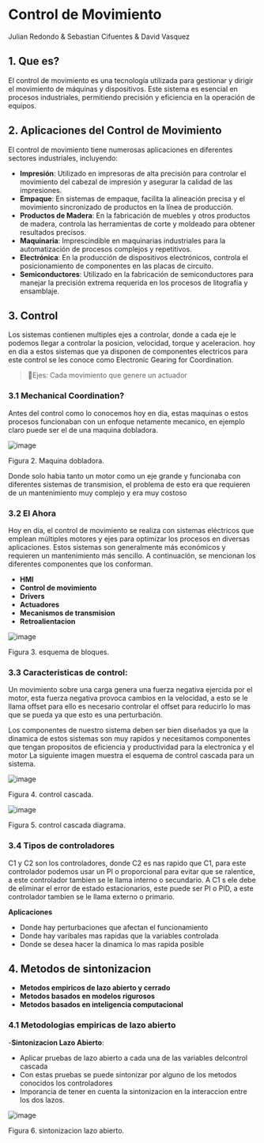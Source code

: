 # Control de Movimiento
Julian Redondo & Sebastian Cifuentes & David Vasquez
## 1. Que es?
El control de movimiento es una tecnología utilizada para gestionar y dirigir el movimiento de máquinas y dispositivos. Este sistema es esencial en procesos industriales, permitiendo precisión y eficiencia en la operación de equipos. 

## 2. Aplicaciones del Control de Movimiento

El control de movimiento tiene numerosas aplicaciones en diferentes sectores industriales, incluyendo:

- **Impresión**: Utilizado en impresoras de alta precisión para controlar el movimiento del cabezal de impresión y asegurar la calidad de las impresiones.
- **Empaque**: En sistemas de empaque, facilita la alineación precisa y el movimiento sincronizado de productos en la línea de producción.
- **Productos de Madera**: En la fabricación de muebles y otros productos de madera, controla las herramientas de corte y moldeado para obtener resultados precisos.
- **Maquinaria**: Imprescindible en maquinarias industriales para la automatización de procesos complejos y repetitivos.
- **Electrónica**: En la producción de dispositivos electrónicos, controla el posicionamiento de componentes en las placas de circuito.
- **Semiconductores**: Utilizado en la fabricación de semiconductores para manejar la precisión extrema requerida en los procesos de litografía y ensamblaje.

## 3. Control 
Los sistemas contienen multiples ejes a controlar, donde a cada eje le podemos llegar a controlar la posicion, velocidad, torque y aceleracion. hoy en dia a estos sistemas que ya disponen de componentes electricos para este control se les conoce como Electronic Gearing for Coordination.
>🔑Ejes: Cada movimiento que genere un actuador

### 3.1 Mechanical Coordination?
Antes del control como lo conocemos hoy en dia, estas maquinas o estos procesos funcionaban con un enfoque netamente mecanico, en ejemplo claro puede ser el de una maquina dobladora.

![image](https://github.com/user-attachments/assets/841d8470-b65e-4cd5-ba48-78f07448d355)


Figura 2. Maquina dobladora.

Donde solo habia tanto un motor como un eje grande y funcionaba con diferentes sistemas de transmision, el problema de esto era que requieren de un mantenimiento muy complejo y era muy costoso

### 3.2 El Ahora
Hoy en día, el control de movimiento se realiza con sistemas eléctricos que emplean múltiples motores y ejes para optimizar los procesos en diversas aplicaciones. Estos sistemas son generalmente más económicos y requieren un mantenimiento más sencillo. A continuación, se mencionan los diferentes componentes  que los conforman.
- **HMI**
- **Control de movimiento**
- **Drivers**
- **Actuadores**
- **Mecanismos de transmision**
- **Retroalientacion**

![image](https://github.com/user-attachments/assets/663787f6-ecc7-41af-9c29-40eb915062c3)

Figura 3. esquema de bloques.

### 3.3 Caracteristicas de control: 
Un movimiento sobre una carga genera una fuerza negativa ejercida por el motor, esta fuerza negativa provoca cambios en la velocidad, a esto se le llama offset para ello es necesario controlar el offset para reducirlo lo mas que se pueda ya que esto es una perturbación.

Los componentes de nuestro sistema deben ser bien diseñados ya que la dinamica de estos sistemas son muy rapidos y necesitamos componentes que tengan propositos de eficiencia y productividad para la electronica y el motor
La siguiente imagen muestra el esquema de control cascada para un sistema. 

![image](https://github.com/user-attachments/assets/aa3d4dba-4e69-4159-9b7b-8a3e85bf04fa)


Figura 4. control cascada.

![image](https://github.com/user-attachments/assets/775149ce-9d29-4def-bc16-48ae113a6522)

Figura 5. control cascada diagrama.

### 3.4 Tipos de controladores
C1 y C2 son los controladores, donde C2 es nas rapido que C1, para este controlador podemos usar un PI o proporcional para evitar que se ralentice, a este controlador tambien se le llama interno o secundario.
A C1 s ele debe de eliminar el error de estado estacionarios, este puede ser PI o PID, a este controlador tambien se le llama externo o primario. 

**Aplicaciones**
- Donde hay perturbaciones que afectan el funcionamiento
- Donde hay varibales mas rapidas que la variables controlada
- Donde se desea hacer la dinamica lo mas rapida posible

## 4. Metodos de sintonizacion
- **Metodos empiricos de lazo abierto y cerrado**
- **Metodos basados en modelos rigurosos**
- **Metodos basados en inteligencia computacional**

### 4.1 Metodologias empiricas de lazo abierto 
-**Sintonizacion Lazo Abierto**:
- Aplicar pruebas de lazo abierto a cada una de las variables delcontrol cascada
- Con estas pruebas se puede sintonizar por alguno de los metodos conocidos los controladores
- Imporancia de tener en cuenta la sintonizacion en la interaccion entre los dos lazos.

![image](https://github.com/user-attachments/assets/d334f0c3-c245-4d2e-90ca-247be8cb5e05)

Figura 6. sintonizacion lazo abierto.

